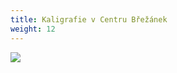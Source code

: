 ```yaml
---
title: Kaligrafie v Centru Břežánek
weight: 12
---
```



![](/images/uploads/2020-03-13_kaligrafie_taska.jpg)
